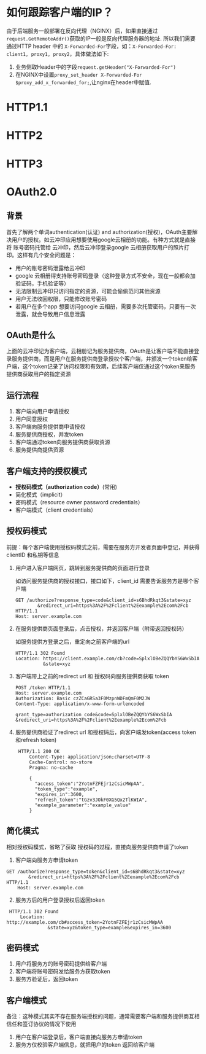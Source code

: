 # 如何跟踪客户端的IP？
由于后端服务一般部署在反向代理（NGINX）后，如果直接通过`request.GetRemoteAddr()`获取的IP一般是反向代理服务器的地址.
所以我们需要通过HTTP header 中的 `X-Forwarded-For`字段，如：`X-Forwarded-For: client1, proxy1, proxy2`，具体做法如下:
1. 业务侧取Header中的字段`request.getHeader("X-Forwarded-For")`
2. 在NGINX中设置`proxy_set_header X-Forwarded-For $proxy_add_x_forwarded_for;`,让nginx在header中赋值.


# HTTP1.1

# HTTP2

# HTTP3



# OAuth2.0
## 背景

首先了解两个单词authentication(认证) and authorization(授权)，OAuth主要解决用户的授权。如云冲印应用想要使用google云相册的功能。有种方式就是直接将 账号密码托管给 云冲印，然后云冲印登录google 云相册获取用户的照片打印。这样有几个安全问题是：

* 用户的账号密码泄露给云冲印
* google 云相册得支持账号密码登录（这种登录方式不安全，现在一般都会加验证码，手机验证等）
* 无法限制云冲印只访问指定的资源，可能会偷偷范问其他资源
* 用户无法收回权限，只能修改账号密码
* 若用户在多个app 想要访问google 云相册，需要多次托管密码，只要有一次泄露，就会导致用户信息泄露

## OAuth是什么

上面的云冲印记为客户端，云相册记为服务提供商，OAuth是让客户端不能直接登录服务提供商，而是用户在服务提供商登录授权个客户端，并颁发一个token给客户端，这个token记录了访问权限和有效期，后续客户端仅通过这个token来服务提供商获取用户的指定资源

## 运行流程

1. 客户端向用户申请授权
2. 用户同意授权
3. 客户端向服务提供商申请授权
4. 服务提供商授权，并发token
5. 客户端通过token向服务提供商获取资源
6. 服务提供商提供资源

## 客户端支持的授权模式

- **授权码模式（authorization code）**(常用)
- 简化模式（implicit）
- 密码模式（resource owner password credentials）
- 客户端模式（client credentials）

## 授权码模式

前提：每个客户端使用授权码模式之前，需要在服务方开发者页面中登记，并获得clientID 和私钥等信息

1. 用户进入客户端网页，跳转到服务提供商的页面进行登录

   如访问服务提供商的授权接口，接口如下，client_id 需要告诉服务方是哪个客户端

   ```http
   GET /authorize?response_type=code&client_id=s6BhdRkqt3&state=xyz
           &redirect_uri=https%3A%2F%2Fclient%2Eexample%2Ecom%2Fcb HTTP/1.1
   Host: server.example.com
   ```

2. 在服务提供商页面登录后，点击授权，并返回客户端（附带返回授权码）

   如服务提供方登录之后，重定向之前客户端的url

   ```http
   HTTP/1.1 302 Found
   Location: https://client.example.com/cb?code=SplxlOBeZQQYbYS6WxSbIA
             &state=xyz
   ```

3. 客户端带上之前的redirect url 和 授权码向服务提供商获取 token

   ```http
   POST /token HTTP/1.1
   Host: server.example.com
   Authorization: Basic czZCaGRSa3F0MzpnWDFmQmF0M2JW
   Content-Type: application/x-www-form-urlencoded
   
   grant_type=authorization_code&code=SplxlOBeZQQYbYS6WxSbIA
   &redirect_uri=https%3A%2F%2Fclient%2Eexample%2Ecom%2Fcb
   ```

4. 服务提供商验证了redirect url 和授权码后，向客户端发token(access token 和refresh token)

   ```http
    HTTP/1.1 200 OK
        Content-Type: application/json;charset=UTF-8
        Cache-Control: no-store
        Pragma: no-cache
   
        {
          "access_token":"2YotnFZFEjr1zCsicMWpAA",
          "token_type":"example",
          "expires_in":3600,
          "refresh_token":"tGzv3JOkF0XG5Qx2TlKWIA",
          "example_parameter":"example_value"
        }
   ```

## 简化模式

相对授权码模式，省略了获取 授权码的过程，直接向服务提供商申请了token

1. 客户端向服务方申请token

```http
GET /authorize?response_type=token&client_id=s6BhdRkqt3&state=xyz
        &redirect_uri=https%3A%2F%2Fclient%2Eexample%2Ecom%2Fcb HTTP/1.1
    Host: server.example.com
```

2. 服务方后的用户登录授权后返回token

```http
 HTTP/1.1 302 Found
     Location: http://example.com/cb#access_token=2YotnFZFEjr1zCsicMWpAA
               &state=xyz&token_type=example&expires_in=3600
```



## 密码模式

1. 用户将服务方的账号密码提供给客户端
2. 客户端将账号密码发给服务方获取token
3. 服务方验证后，返回token

## 客户端模式

备注：这种模式其实不存在服务端授权的问题，通常需要客户端和服务提供商互相信任和签订协议的情况下使用

1. 用户在客户端登录后，客户端直接向服务方申请token
2. 服务方仅校验客户端信息，就把用户的token 返回给客户端

